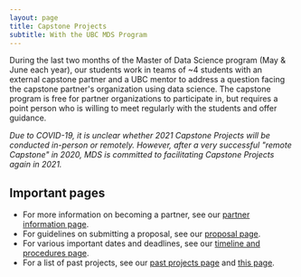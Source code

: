 ```yaml
---
layout: page
title: Capstone Projects
subtitle: With the UBC MDS Program
---
```


During the last two months of the Master of Data Science program (May & June each year), our students work in teams of ~4 students with an external capstone partner and a UBC mentor to address a question facing the capstone partner's organization using data science. The capstone program is free for partner organizations to participate in, but requires a point person who is willing to meet regularly with the students and offer guidance.

*Due to COVID-19, it is unclear whether 2021 Capstone Projects will be conducted in-person or remotely. However, after a very successful "remote Capstone" in 2020, MDS is committed to facilitating Capstone Projects again in 2021.*

## Important pages

- For more information on becoming a partner, see our [partner information page](/capstone/partner_info).
- For guidelines on submitting a proposal, see our [proposal page](/capstone/proposal).
- For various important dates and deadlines, see our [timeline and procedures page](/capstone/timeline).
- For a list of past projects, see our [past projects page](/capstone/past_projects) and [this page](https://masterdatascience.ubc.ca/why-ubc/partners).
